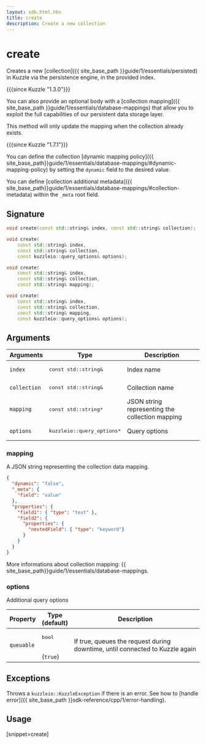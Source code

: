 ```yaml
---
layout: sdk.html.hbs
title: create
description: Create a new collection
---
```


# create

Creates a new [collection]({{ site_base_path }}guide/1/essentials/persisted) in Kuzzle via the persistence engine, in the provided index.

{{{since Kuzzle "1.3.0"}}}

You can also provide an optional body with a [collection mapping]({{ site_base_path }}guide/1/essentials/database-mappings) that allow you to exploit the full capabilities of our persistent data storage layer.

This method will only update the mapping when the collection already exists.

{{{since Kuzzle "1.7.1"}}}

You can define the collection [dynamic mapping policy]({{ site_base_path}}guide/1/essentials/database-mappings/#dynamic-mapping-policy) by setting the `dynamic` field to the desired value.

You can define [collection additional metadata]({{ site_base_path}}guide/1/essentials/database-mappings/#collection-metadata) within the `_meta` root field.

## Signature

```cpp
void create(const std::string& index, const std::string& collection);

void create(
    const std::string& index, 
    const std::string& collection, 
    const kuzzleio::query_options& options);

void create(
    const std::string& index, 
    const std::string& collection, 
    const std::string& mapping);

void create(
    const std::string& index, 
    const std::string& collection, 
    const std::string& mapping, 
    const kuzzleio::query_options& options);
```

## Arguments

| Arguments    | Type    | Description |
|--------------|---------|-------------|
| `index` | <pre>const std::string&</pre> | Index name    | 
| `collection` | <pre>const std::string&</pre> | Collection name    |
| `mapping` | <pre>const std::string*</pre> | JSON string representing the collection mapping  |
| `options` | <pre>kuzzleio::query_options\*</pre> |  Query options  |

### mapping

A JSON string representing the collection data mapping.

```json
{
  "dynamic": "false",
  "_meta": {
    "field": "value"
  },
  "properties": {
    "field1": { "type": "text" },
    "field2": {
      "properties": {
        "nestedField": { "type": "keyword"}
      }
    }
  }
}
```

More informations about collection mapping: {{ site_base_path}}guide/1/essentials/database-mappings.

### options

Additional query options

| Property     | Type<br/>(default)    | Description        |
| ---------- | ------- | --------------------------------- | 
| `queuable` | <pre>bool</pre><br/>(`true`) | If true, queues the request during downtime, until connected to Kuzzle again |

## Exceptions

Throws a `kuzzleio::KuzzleException` if there is an error. See how to [handle error]({{ site_base_path }}sdk-reference/cpp/1/error-handling).

## Usage

[snippet=create]
